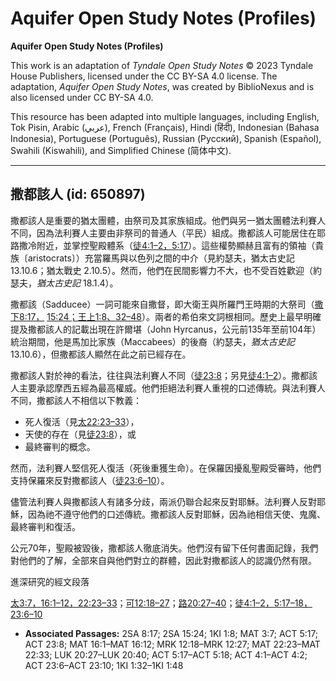 # Aquifer Open Study Notes (Profiles)

**Aquifer Open Study Notes (Profiles)**

This work is an adaptation of *Tyndale Open Study Notes* © 2023 Tyndale House Publishers, licensed under the CC BY\-SA 4\.0 license. The adaptation, *Aquifer Open Study Notes*, was created by BiblioNexus and is also licensed under CC BY\-SA 4\.0\.

This resource has been adapted into multiple languages, including English, Tok Pisin, Arabic (عربي), French (Français), Hindi (हिंदी), Indonesian (Bahasa Indonesia), Portuguese (Português), Russian (Русский), Spanish (Español), Swahili (Kiswahili), and Simplified Chinese (简体中文).



--------------------------------

## 撒都該人 (id: 650897)

撒都該人是重要的猶太團體，由祭司及其家族組成。他們與另一猶太團體法利賽人不同，因為法利賽人主要由非祭司的普通人（平民）組成。撒都該人可能居住在耶路撒冷附近，並掌控聖殿體系（[徒4:1–2，](https://ref.ly/Acts4:1-Acts4:2)[5:17](https://ref.ly/Acts5:17)）。這些權勢顯赫且富有的領袖（貴族〔aristocrats〕）充當羅馬與以色列之間的中介（見約瑟夫，猶太古史記 13\.10\.6；猶太戰史 2\.10\.5）。然而，他們在民間影響力不大，也不受百姓歡迎（約瑟夫，*猶太古史記* 18\.1\.4）。

撒都該（Sadducee）一詞可能來自撒督，即大衛王與所羅門王時期的大祭司（[撒下8:17，](https://ref.ly/2Sam8:17) [15:24；](https://ref.ly/2Sam15:24)[王上1:8、](https://ref.ly/1Kgs1:8)[32–48](https://ref.ly/1Kgs1:32-1Kgs1:48)）。兩者的希伯來文詞根相同。歷史上最早明確提及撒都該人的記載出現在許爾堪（John Hyrcanus，公元前135年至前104年）統治期間，他是馬加比家族（Maccabees）的後裔（約瑟夫，*猶太古史記* 13\.10\.6），但撒都該人顯然在此之前已經存在。

撒都該人對於神的看法，往往與法利賽人不同（[徒23:8](https://ref.ly/Acts23:8)；另見[徒4:1–2](https://ref.ly/Acts4:1-Acts4:2)）。撒都該人主要承認摩西五經為最高權威。他們拒絕法利賽人重視的口述傳統。與法利賽人不同，撒都該人不相信以下教義：

* 死人復活（見[太22:23–33](https://ref.ly/Matt22:23-Matt22:33)），
* 天使的存在（見[徒23:8](https://ref.ly/Acts23:8)），或
* 最終審判的概念。

然而，法利賽人堅信死人復活（死後重獲生命）。在保羅因擾亂聖殿受審時，他們支持保羅來反對撒都該人（[徒23:6–10](https://ref.ly/Acts23:6-Acts23:10)）。

儘管法利賽人與撒都該人有諸多分歧，兩派仍聯合起來反對耶穌。法利賽人反對耶穌，因為祂不遵守他們的口述傳統。撒都該人反對耶穌，因為祂相信天使、鬼魔、最終審判和復活。

公元70年，聖殿被毀後，撒都該人徹底消失。他們沒有留下任何書面記錄，我們對他們的了解，全部來自與他們對立的群體，因此對撒都該人的認識仍然有限。

進深研究的經文段落

[太3:7，](https://ref.ly/Matt3:7)[16:1–12，](https://ref.ly/Matt16:1-Matt16:12)[22:23–33](https://ref.ly/Matt22:23-Matt22:33)；[可12:18–27](https://ref.ly/Mark12:18-Mark12:27)；[路20:27–40](https://ref.ly/Luke20:27-Luke20:40)；[徒4:1–2，](https://ref.ly/Acts4:1-Acts4:2)[5:17–18，](https://ref.ly/Acts5:17-Acts5:18)[23:6–10](https://ref.ly/Acts23:6-Acts23:10)

* **Associated Passages:** 2SA 8:17; 2SA 15:24; 1KI 1:8; MAT 3:7; ACT 5:17; ACT 23:8; MAT 16:1–MAT 16:12; MRK 12:18–MRK 12:27; MAT 22:23–MAT 22:33; LUK 20:27–LUK 20:40; ACT 5:17–ACT 5:18; ACT 4:1–ACT 4:2; ACT 23:6–ACT 23:10; 1KI 1:32–1KI 1:48

